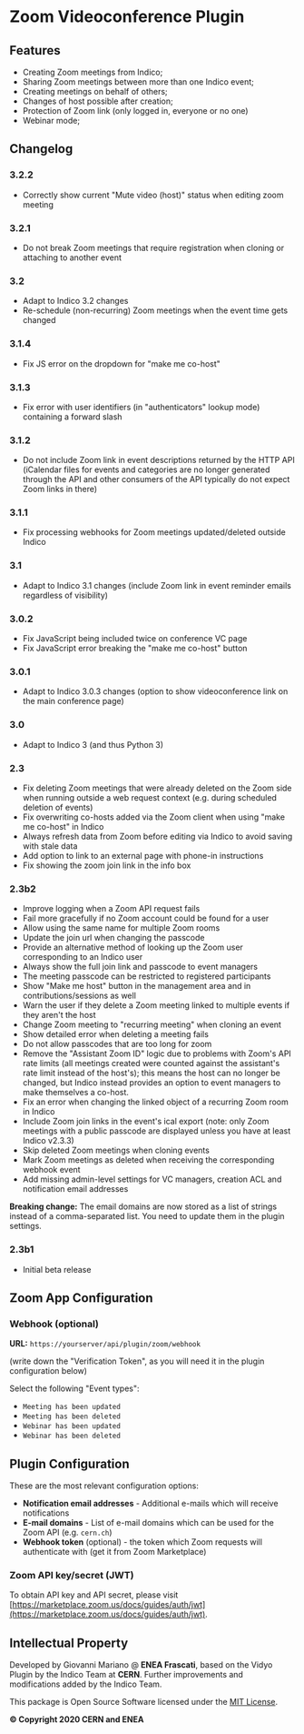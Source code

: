 # Zoom Videoconference Plugin

## Features

 * Creating Zoom meetings from Indico;
 * Sharing Zoom meetings between more than one Indico event;
 * Creating meetings on behalf of others;
 * Changes of host possible after creation;
 * Protection of Zoom link (only logged in, everyone or no one)
 * Webinar mode;

## Changelog

### 3.2.2

- Correctly show current "Mute video (host)" status when editing zoom meeting

### 3.2.1

- Do not break Zoom meetings that require registration when cloning or attaching to another event

### 3.2

- Adapt to Indico 3.2 changes
- Re-schedule (non-recurring) Zoom meetings when the event time gets changed

### 3.1.4

- Fix JS error on the dropdown for "make me co-host"

### 3.1.3

- Fix error with user identifiers (in "authenticators" lookup mode) containing a forward slash

### 3.1.2

- Do not include Zoom link in event descriptions returned by the HTTP API (iCalendar files for
  events and categories are no longer generated through the API and other consumers of the API
  typically do not expect Zoom links in there)

### 3.1.1

- Fix processing webhooks for Zoom meetings updated/deleted outside Indico

### 3.1

- Adapt to Indico 3.1 changes (include Zoom link in event reminder emails regardless of visibility)

### 3.0.2

- Fix JavaScript being included twice on conference VC page
- Fix JavaScript error breaking the "make me co-host" button

### 3.0.1

- Adapt to Indico 3.0.3 changes (option to show videoconference link on the main conference page)

### 3.0

- Adapt to Indico 3 (and thus Python 3)

### 2.3

- Fix deleting Zoom meetings that were already deleted on the Zoom side when running outside a web request context (e.g. during scheduled deletion of events)
- Fix overwriting co-hosts added via the Zoom client when using "make me co-host" in Indico
- Always refresh data from Zoom before editing via Indico to avoid saving with stale data
- Add option to link to an external page with phone-in instructions
- Fix showing the zoom join link in the info box

### 2.3b2

- Improve logging when a Zoom API request fails
- Fail more gracefully if no Zoom account could be found for a user
- Allow using the same name for multiple Zoom rooms
- Update the join url when changing the passcode
- Provide an alternative method of looking up the Zoom user corresponding to an Indico user
- Always show the full join link and passcode to event managers
- The meeting passcode can be restricted to registered participants
- Show "Make me host" button in the management area and in contributions/sessions as well
- Warn the user if they delete a Zoom meeting linked to multiple events if they aren't the host
- Change Zoom meeting to "recurring meeting" when cloning an event
- Show detailed error when deleting a meeting fails
- Do not allow passcodes that are too long for zoom
- Remove the "Assistant Zoom ID" logic due to problems with Zoom's API rate limits (all meetings created were counted against the assistant's rate limit instead of the host's); this means the host can no longer be changed, but Indico instead provides an option to event managers to make themselves a co-host.
- Fix an error when changing the linked object of a recurring Zoom room in Indico
- Include Zoom join links in the event's ical export (note: only Zoom meetings with a public passcode are displayed unless you have at least Indico v2.3.3)
- Skip deleted Zoom meetings when cloning events
- Mark Zoom meetings as deleted when receiving the corresponding webhook event
- Add missing admin-level settings for VC managers, creation ACL and notification email addresses

**Breaking change:** The email domains are now stored as a list of strings instead of a comma-separated list. You need to update them in the plugin settings.

### 2.3b1

- Initial beta release

## Zoom App Configuration

### Webhook (optional)

**URL:** `https://yourserver/api/plugin/zoom/webhook`

(write down the "Verification Token", as you will need it in the plugin configuration below)

Select the following "Event types":
 * `Meeting has been updated`
 * `Meeting has been deleted`
 * `Webinar has been updated`
 * `Webinar has been deleted`


## Plugin Configuration

These are the most relevant configuration options:

 * **Notification email addresses** - Additional e-mails which will receive notifications
 * **E-mail domains** - List of e-mail domains which can be used for the Zoom API (e.g. `cern.ch`)
 * **Webhook token** (optional) - the token which Zoom requests will authenticate with (get it from Zoom Marketplace)


### Zoom API key/secret (JWT)

To obtain API key and API secret, please visit [https://marketplace.zoom.us/docs/guides/auth/jwt](https://marketplace.zoom.us/docs/guides/auth/jwt).


## Intellectual Property

Developed by Giovanni Mariano @ **ENEA Frascati**, based on the Vidyo Plugin by the Indico Team at **CERN**. Further
improvements and modifications added by the Indico Team.

This package is Open Source Software licensed under the [MIT License](https://opensource.org/licenses/MIT).

**© Copyright 2020 CERN and ENEA**

